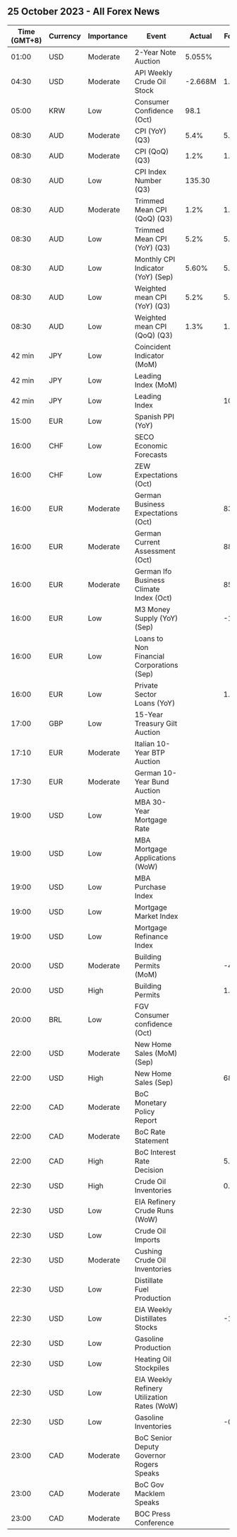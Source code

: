 ## 25 October 2023 - All Forex News

| Time (GMT+8) | Currency | Importance | Event | Actual | Forecast | Previous |
|------|----------|------------|-------|--------|----------|----------|
| 01:00 | USD | Moderate | 2-Year Note Auction | 5.055% |  | 5.085% |
| 04:30 | USD | Moderate | API Weekly Crude Oil Stock | -2.668M | 1.550M | -4.383M |
| 05:00 | KRW | Low | Consumer Confidence (Oct) | 98.1 |  | 99.7 |
| 08:30 | AUD | Moderate | CPI (YoY) (Q3) | 5.4% | 5.3% | 6.0% |
| 08:30 | AUD | Moderate | CPI (QoQ) (Q3) | 1.2% | 1.1% | 0.8% |
| 08:30 | AUD | Low | CPI Index Number (Q3) | 135.30 |  | 133.70 |
| 08:30 | AUD | Moderate | Trimmed Mean CPI (QoQ) (Q3) | 1.2% | 1.1% | 1.0% |
| 08:30 | AUD | Low | Trimmed Mean CPI (YoY) (Q3) | 5.2% | 5.0% | 5.9% |
| 08:30 | AUD | Low | Monthly CPI Indicator (YoY) (Sep) | 5.60% | 5.40% | 5.20% |
| 08:30 | AUD | Low | Weighted mean CPI (YoY) (Q3) | 5.2% | 5.0% | 5.4% |
| 08:30 | AUD | Low | Weighted mean CPI (QoQ) (Q3) | 1.3% | 1.0% | 1.0% |
| 42 min | JPY | Low | Coincident Indicator (MoM) |  |  | 0.1% |
| 42 min | JPY | Low | Leading Index (MoM) |  |  | 1.3% |
| 42 min | JPY | Low | Leading Index |  | 109.5 | 108.2 |
| 15:00 | EUR | Low | Spanish PPI (YoY) |  |  | -10.0% |
| 16:00 | CHF | Low | SECO Economic Forecasts |  |  |  |
| 16:00 | CHF | Low | ZEW Expectations (Oct) |  |  | -27.6 |
| 16:00 | EUR | Moderate | German Business Expectations (Oct) |  | 83.3 | 82.9 |
| 16:00 | EUR | Moderate | German Current Assessment (Oct) |  | 88.5 | 88.7 |
| 16:00 | EUR | Moderate | German Ifo Business Climate Index (Oct) |  | 85.9 | 85.7 |
| 16:00 | EUR | Low | M3 Money Supply (YoY) (Sep) |  | -1.7% | -1.3% |
| 16:00 | EUR | Low | Loans to Non Financial Corporations (Sep) |  |  | 0.6% |
| 16:00 | EUR | Low | Private Sector Loans (YoY) |  | 1.0% | 1.0% |
| 17:00 | GBP | Low | 15-Year Treasury Gilt Auction |  |  | 4.447% |
| 17:10 | EUR | Moderate | Italian 10-Year BTP Auction |  |  | 4.93% |
| 17:30 | EUR | Moderate | German 10-Year Bund Auction |  |  | 2.900% |
| 19:00 | USD | Low | MBA 30-Year Mortgage Rate |  |  | 7.70% |
| 19:00 | USD | Low | MBA Mortgage Applications (WoW) |  |  | -6.9% |
| 19:00 | USD | Low | MBA Purchase Index |  |  | 129.8 |
| 19:00 | USD | Low | Mortgage Market Index |  |  | 166.9 |
| 19:00 | USD | Low | Mortgage Refinance Index |  |  | 347.6 |
| 20:00 | USD | Moderate | Building Permits (MoM) |  | -4.4% | 6.8% |
| 20:00 | USD | High | Building Permits |  | 1.473M | 1.541M |
| 20:00 | BRL | Low | FGV Consumer confidence (Oct) |  |  | 97.0 |
| 22:00 | USD | Moderate | New Home Sales (MoM) (Sep) |  |  | -8.7% |
| 22:00 | USD | High | New Home Sales (Sep) |  | 680K | 675K |
| 22:00 | CAD | Moderate | BoC Monetary Policy Report |  |  |  |
| 22:00 | CAD | Moderate | BoC Rate Statement |  |  |  |
| 22:00 | CAD | High | BoC Interest Rate Decision |  | 5.00% | 5.00% |
| 22:30 | USD | High | Crude Oil Inventories |  | 0.239M | -4.491M |
| 22:30 | USD | Low | EIA Refinery Crude Runs (WoW) |  |  | 0.193M |
| 22:30 | USD | Low | Crude Oil Imports |  |  | -2.621M |
| 22:30 | USD | Moderate | Cushing Crude Oil Inventories |  |  | -0.758M |
| 22:30 | USD | Low | Distillate Fuel Production |  |  | -0.033M |
| 22:30 | USD | Low | EIA Weekly Distillates Stocks |  | -1.168M | -3.185M |
| 22:30 | USD | Low | Gasoline Production |  |  | 0.077M |
| 22:30 | USD | Low | Heating Oil Stockpiles |  |  | 0.140M |
| 22:30 | USD | Low | EIA Weekly Refinery Utilization Rates (WoW) |  |  | 0.4% |
| 22:30 | USD | Low | Gasoline Inventories |  | -0.897M | -2.371M |
| 23:00 | CAD | Moderate | BoC Senior Deputy Governor Rogers Speaks |  |  |  |
| 23:00 | CAD | Moderate | BoC Gov Macklem Speaks |  |  |  |
| 23:00 | CAD | Moderate | BOC Press Conference |  |  |  |
